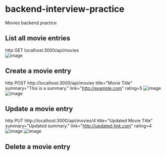 # backend-interview-practice
Movies backend practice

## List all movie entries
http GET localhost:3000/api/movies   
![image](https://github.com/user-attachments/assets/76c430ef-c2ec-407f-8d58-bfdea5f831ac)

## Create a movie entry
http POST http://localhost:3000/api/movies title="Movie Title" summary="This is a summary." link="http://example.com" rating=5
![image](https://github.com/user-attachments/assets/846361b5-de80-4049-bc4c-5400130c587c)
![image](https://github.com/user-attachments/assets/cab71037-887c-447e-a781-3541b475ef09)

## Update a movie entry
http PUT http://localhost:3000/api/movies/4 title="Updated Movie Title" summary="Updated summary." link="http://updated-link.com" rating=4
![image](https://github.com/user-attachments/assets/d141c4aa-149e-42fd-afa8-e775f7a34ca5)
![image](https://github.com/user-attachments/assets/573f983c-cedf-4076-9660-9daa5c7f0520)

## Delete a movie entry
